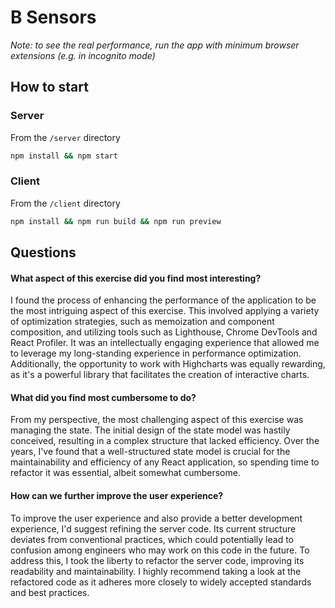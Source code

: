 # B Sensors

*Note: to see the real performance, run the app with minimum browser 
extensions (e.g. in incognito mode)*

## How to start

### Server
From the `/server` directory

```bash
npm install && npm start
```

### Client
From the `/client` directory

```bash
npm install && npm run build && npm run preview
```

## Questions

#### What aspect of this exercise did you find most interesting?
I found the process of enhancing the performance of the application to be 
the most intriguing aspect of this exercise. This involved applying a 
variety of optimization strategies, such as memoization and component 
composition, and utilizing tools such as Lighthouse, Chrome DevTools and 
React Profiler.
It was an intellectually engaging experience that allowed me to leverage my long-standing experience in performance optimization. Additionally, the opportunity to work with Highcharts was equally rewarding, as it's a powerful library that facilitates the creation of interactive charts.

#### What did you find most cumbersome to do?
From my perspective, the most challenging aspect of this exercise was managing the state. The initial design of the state model was hastily conceived, resulting in a complex structure that lacked efficiency. Over the years, I've found that a well-structured state model is crucial for the maintainability and efficiency of any React application, so spending time to refactor it was essential, albeit somewhat cumbersome.

#### How can we further improve the user experience?
To improve the user experience and also provide a better development experience, I'd suggest refining the server code. Its current structure deviates from conventional practices, which could potentially lead to confusion among engineers who may work on this code in the future. To address this, I took the liberty to refactor the server code, improving its readability and maintainability. I highly recommend taking a look at the refactored code as it adheres more closely to widely accepted standards and best practices.
